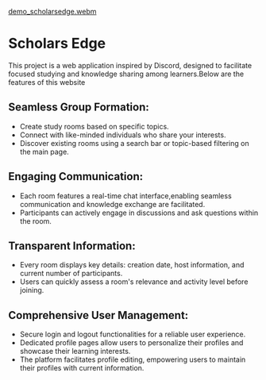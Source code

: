 
[demo_scholarsedge.webm](https://github.com/Pavitrapanya/Scholars-Edge/assets/116938094/4baf0c37-f1cf-4a0c-8f67-ada179d9411d)
<h1>Scholars Edge</h1>
<p>This project is a web application inspired by Discord, designed to facilitate focused studying and knowledge sharing among learners.Below are the features of this website</p>
<h2>Seamless Group Formation:</h2>
<ul>
  <li>Create study rooms based on specific topics.</li>
  <li>Connect with like-minded individuals who share your interests.</li>
  <li>Discover existing rooms using a  search bar or topic-based filtering on the main page.</li>
</ul>

<h2>Engaging Communication:</h2>
<ul>
  <li>Each room features a real-time chat interface,enabling seamless communication and knowledge exchange are facilitated.</li>
  <li>Participants can actively engage in discussions and ask questions within the room.</li>
</ul>

<h2>Transparent Information:</h2>
<ul>
  <li>Every room displays key details: creation date, host information, and current number of participants.</li>
  <li>Users can quickly assess a room's relevance and activity level before joining.</li>
</ul>

<h2>Comprehensive User Management:</h2>
<ul>
  <li>Secure login and logout functionalities for a reliable user experience.</li>
  <li>Dedicated profile pages allow users to personalize their profiles and showcase their learning interests.</li>
  <li>The platform facilitates profile editing, empowering users to maintain their profiles with current information.</li>
</ul>
